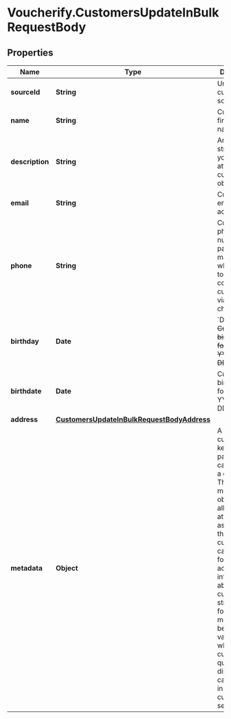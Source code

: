 # Voucherify.CustomersUpdateInBulkRequestBody

## Properties

Name | Type | Description | Notes
------------ | ------------- | ------------- | -------------
**sourceId** | **String** | Unique customer source ID. | [optional] 
**name** | **String** | Customer&#39;s first and last name. | [optional] 
**description** | **String** | An arbitrary string that you can attach to a customer object. | [optional] 
**email** | **String** | Customer&#39;s email address. | [optional] 
**phone** | **String** | Customer&#39;s phone number. This parameter is mandatory when you try to send out codes to customers via an SMS channel. | [optional] 
**birthday** | **Date** | &#x60;Deprecated&#x60;. ~~Customer&#39;s birthdate; format YYYY-MM-DD~~. | [optional] 
**birthdate** | **Date** | Customer&#39;s birthdate; format YYYY-MM-DD. | [optional] 
**address** | [**CustomersUpdateInBulkRequestBodyAddress**](CustomersUpdateInBulkRequestBodyAddress.md) |  | [optional] 
**metadata** | **Object** | A set of custom key/value pairs that you can attach to a customer. The metadata object stores all custom attributes assigned to the customer. It can be useful for storing additional information about the customer in a structured format. This metadata can be used for validating whether the customer qualifies for a discount or it can be used in building customer segments. | [optional] 


